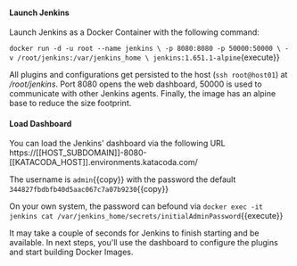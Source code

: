 #### Launch Jenkins

Launch Jenkins as a Docker Container with the following command:

`docker run -d -u root --name jenkins \
    -p 8080:8080 -p 50000:50000 \
    -v /root/jenkins:/var/jenkins_home \
    jenkins:1.651.1-alpine`{execute}}

All plugins and configurations get persisted to the host (`ssh root@host01`) at _/root/jenkins_. Port 8080 opens the web dashboard, 50000 is used to communicate with other Jenkins agents. Finally, the image has an alpine base to reduce the size footprint.

#### Load Dashboard

You can load the Jenkins' dashboard via the following URL https://[[HOST_SUBDOMAIN]]-8080-[[KATACODA_HOST]].environments.katacoda.com/

The username is `admin`{{copy}} with the password the default `344827fbdbfb40d5aac067c7a07b9230`{{copy}}

On your own system, the password can befound via `docker exec -it jenkins cat /var/jenkins_home/secrets/initialAdminPassword`{{execute}}

It may take a couple of seconds for Jenkins to finish starting and be available. In next steps, you'll use the dashboard to configure the plugins and start building Docker Images.

